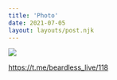 ```yaml
---
title: 'Photo'
date: 2021-07-05
layout: layouts/post.njk
---
```


![](https://i.ibb.co/djLz83C/file-55.jpg)


https://t.me/beardless_live/118